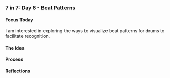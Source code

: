 ### 7 in 7: Day 6 - Beat Patterns ###

#### Focus Today ####
I am interested in exploring the ways to visualize beat patterns for drums to facilitate recognition. 

#### The Idea ####


#### Process ####

#### Reflections ####


